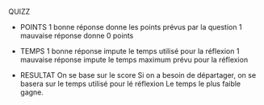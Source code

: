 QUIZZ

- POINTS
1 bonne réponse donne les points prévus par la question
1 mauvaise réponse donne 0 points

- TEMPS
1 bonne réponse impute le temps utilisé pour la réflexion
1 mauvaise réponse impute le temps maximum prévu pour la réflexion

- RESULTAT
On se base sur le score
Si on a besoin de départager, on se basera sur le temps utilisé pour lé réflexion
Le temps le plus faible gagne.